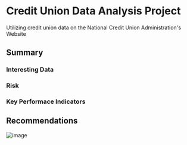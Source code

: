 # Credit Union Data Analysis Project
Utilizing credit union data on the National Credit Union Administration's Website

## Summary
### Interesting Data
### Risk
### Key Performace Indicators

## Recommendations


![image](https://user-images.githubusercontent.com/67409852/174505230-c6bcf24f-7125-4afa-968b-86016fa272ef.png)
